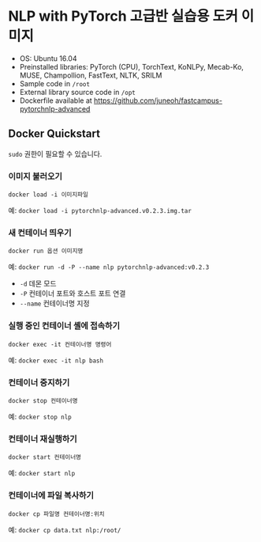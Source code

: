 # NLP with PyTorch 고급반 실습용 도커 이미지

* OS: Ubuntu 16.04
* Preinstalled libraries: PyTorch (CPU), TorchText, KoNLPy, Mecab-Ko, MUSE, Champollion, FastText, NLTK, SRILM
* Sample code in `/root`
* External library source code in `/opt`
* Dockerfile available at https://github.com/juneoh/fastcampus-pytorchnlp-advanced

## Docker Quickstart

`sudo` 권한이 필요할 수 있습니다.

### 이미지 불러오기

```
docker load -i 이미지파일
```

예: `docker load -i pytorchnlp-advanced.v0.2.3.img.tar`

### 새 컨테이너 띄우기

```
docker run 옵션 이미지명
```

예: `docker run -d -P --name nlp pytorchnlp-advanced:v0.2.3`

* `-d` 데몬 모드
* `-P` 컨테이너 포트와 호스트 포트 연결
* `--name` 컨테이너명 지정

### 실행 중인 컨테이너 셸에 접속하기

```
docker exec -it 컨테이너명 명령어
```

예: `docker exec -it nlp bash`

### 컨테이너 중지하기

```
docker stop 컨테이너명
```

예: `docker stop nlp`

### 컨테이너 재실행하기

```
docker start 컨테이너명
```

예: `docker start nlp`

### 컨테이너에 파일 복사하기

```
docker cp 파일명 컨테이너명:위치
```

예: `docker cp data.txt nlp:/root/`
